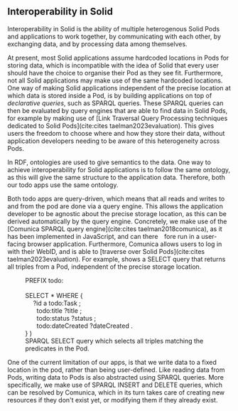## Interoperability in Solid

Interoperability in Solid is the ability of multiple heterogenous Solid Pods and applications to work together,
by communicating with each other, by exchanging data, and by processing data among themselves.

At present, most Solid applications assume hardcoded locations in Pods for storing data,
which is incompatible with the idea of Solid that every user should have the choice to organise their Pod as they see fit. 
Furthermore, not all Solid applications may make use of the same hardcoded locations.
One way of making Solid applications independent of the precise location at which data is stored inside a Pod,
is by building applications on top of *declarative queries*, such as SPARQL queries.
These SPARQL queries can then be evaluated by query engines that are able to find data in Solid Pods,
for example by making use of [Link Traversal Query Processing techniques dedicated to Solid Pods](cite:cites taelman2023evaluation).
This gives users the freedom to choose where and how they store their data,
without application developers needing to be aware of this heterogeneity across Pods.

In RDF, ontologies are used to give semantics to the data. 
One way to achieve interoperability for Solid applications is to follow the same ontology, as this will give the same structure to the application data. 
Therefore, both our todo apps use the same ontology. 

Both todo apps are query-driven, which means that all reads and writes to and from the pod are done via a query engine.
This allows the application developer to be agnostic about the precise storage location,
as this can be derived automatically by the query engine.
Concretely, we make use of the [Comunica SPARQL query engine](cite:cites taelman2018comunica),
as it has been implemented in JavaScript, and can there&emsp;fore run in a user-facing browser application.
Furthermore, Comunica allows users to log in with their WebID, and is able to [traverse over Solid Pods](cite:cites taelman2023evaluation).
For example, [](#select-query) shows a SELECT query that returns all triples from a Pod, independent of the precise storage location.

<figure id="select-query" class="listing">
    PREFIX todo: <http://example.org/todolist/> <br /> <br />
    SELECT * WHERE { <br />
    &emsp;  ?id a todo:Task ; <br />
    &emsp; &nbsp;    todo:title ?title ; <br />
    &emsp; &nbsp;    todo:status ?status ; <br />
    &emsp; &nbsp;    todo:dateCreated ?dateCreated . <br />
    } 
)

<figcaption markdown="block">
SPARQL SELECT query which selects all triples matching the predicates in the Pod.
</figcaption>
</figure>

One of the current limitation of our apps, is that we write data to a fixed location in the pod, rather than being user-defined.
Like reading data from Pods, writing data to Pods is also abstracted using SPARQL queries.
More specifically, we make use of SPARQL INSERT and DELETE queries,
which can be resolved by Comunica,
which in its turn takes care of creating new resources if they don't exist yet,
or modifying them if they already exist.

